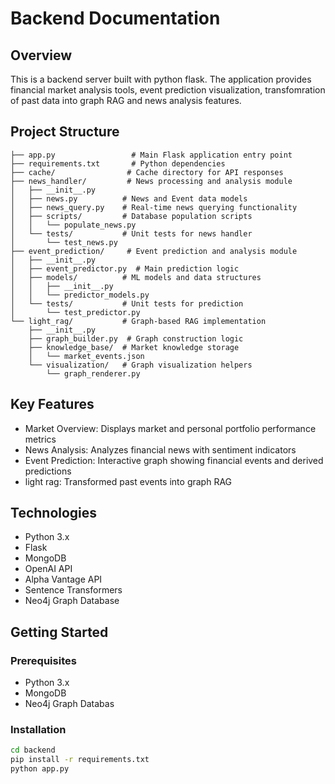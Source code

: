 # Backend Documentation

## Overview
This is a backend server built with python flask. The application provides financial market analysis tools, event prediction visualization, transfomration of past data into graph RAG and news analysis features.

## Project Structure
```backend/
├── app.py                 # Main Flask application entry point
├── requirements.txt       # Python dependencies
├── cache/                # Cache directory for API responses
├── news_handler/         # News processing and analysis module
│   ├── __init__.py
│   ├── news.py          # News and Event data models
│   ├── news_query.py    # Real-time news querying functionality
│   ├── scripts/         # Database population scripts
│   │   └── populate_news.py
│   └── tests/           # Unit tests for news handler
│       └── test_news.py
├── event_prediction/     # Event prediction and analysis module
│   ├── __init__.py
│   ├── event_predictor.py  # Main prediction logic
│   ├── models/          # ML models and data structures
│   │   ├── __init__.py
│   │   └── predictor_models.py
│   └── tests/           # Unit tests for prediction
│       └── test_predictor.py
└── light_rag/           # Graph-based RAG implementation
    ├── __init__.py
    ├── graph_builder.py  # Graph construction logic
    ├── knowledge_base/  # Market knowledge storage
    │   └── market_events.json
    └── visualization/   # Graph visualization helpers
        └── graph_renderer.py
```

## Key Features
- Market Overview: Displays market and personal portfolio performance metrics
- News Analysis: Analyzes financial news with sentiment indicators
- Event Prediction: Interactive graph showing financial events and derived predictions
- light rag: Transformed past events into graph RAG

## Technologies
- Python 3.x
- Flask
- MongoDB
- OpenAI API
- Alpha Vantage API
- Sentence Transformers
- Neo4j Graph Database

## Getting Started

### Prerequisites
- Python 3.x
- MongoDB 
- Neo4j Graph Databas


### Installation
```bash
cd backend
pip install -r requirements.txt
python app.py
```